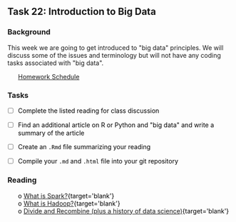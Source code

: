 





## Task 22: Introduction to Big Data 
### Background 

This week we are going to get introduced to "big data" principles.  We will discuss some of the issues and terminology but will not have any coding tasks associated with "big data".  

 * [Homework Schedule](../homework_schedule.html)




### Tasks


<style>
ul {
   color: black;
   list-style-type: none;
   list-style-position: outside;

}

</style>


* [ ] Complete the listed reading for class discussion
* [ ] Find an additional article on R or Python and "big data" and write a summary of the article
* [ ] Create an `.Rmd` file summarizing your reading
* [ ] Compile your `.md` and `.html` file into your git repository


### Reading

* o [What is Spark?](https://mapr.com/blog/spark-101-what-it-what-it-does-and-why-it-matters/){target='blank'}
* o [What is Hadoop?](https://www.youtube.com/watch?v=4DgTLaFNQq0&feature=youtu.be){target='blank'}
* o [Divide and Recombine (plus a history of data science)](http://onlinelibrary.wiley.com/doi/10.1002/sam.11242/epdf){target='blank'}

